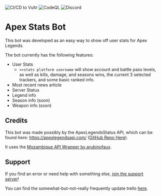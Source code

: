 ![CI/CD to Vultr](https://github.com/SDCore/ApexStats/workflows/CI/CD%20to%20Vultr/badge.svg) ![CodeQL](https://github.com/SDCore/ApexStats/workflows/CodeQL/badge.svg) ![Discord](https://img.shields.io/discord/664717517666910220?label=Support%20Server)

# Apex Stats Bot

This bot was developed as an easy way to show off user stats for Apex Legends.

The bot currently has the following features:

- User Stats
  - `>>stats platform username` will show account and battle pass levels, as well as kills, damage, and seasons wins, the current 3 selected trackers, and some basic ranked info.
- Most recent news article
- Server Status
- Legend info
- Season info (soon)
- Weapon info (soon)

## Credits

This bot was made possibly by the ApexLegendsStatus API, which can be found here: https://apexlegendsapi.com/ ([GitHub Repo Here](https://github.com/HugoDerave/ApexLegendsAPI)).

It uses the [Mozambique API Wrapper by arubinofaux](https://github.com/arubinofaux/mozambique-api-wrapper).

## Support

If you find an error or need help with something else, [join the support server](https://discord.gg/eH8VxssFW6)!

You can find the somewhat-but-not-really frequently update trello [here](https://trello.com/b/PGSmA4op/apex-legends-discord-stats-bot).
